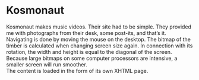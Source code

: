 <!--
  id: 2223
  slug: kosmonaut
  type: fortpolio
  excerpt: <p>Design and creation of a website that depicted a wooden desktop over which a camera pans, zooms and rotates.</p>
  categories: JavaScript, frontend, HTML/CSS, Flash, video, illustration, backend
  tags: Filter Forge, HTML, graphic design, ActionScript, Flash, video, interaction design, concept
  clients: Kosmonaut
  collaboration: 
  prizes: 
  thumbnail: kosmonaut1.jpg
  image: kosmonaut1.jpg
  images: kosmonaut.jpg, kosmonaut0.jpg, kosmonaut1.jpg, kosmonaut2.jpg, kosmonaut3.jpg, kosmonaut4.jpg
  inCv: false
  inPortfolio: true
  dateFrom: 2007-11-01
  dateTo: 2008-01-01
-->

# Kosmonaut

<p>Kosmonaut makes music videos. Their site had to be simple. They provided me with photographs from their desk, some post-its, and that&#8217;s it.<br />
Navigating is done by moving the mouse on the desktop. The bitmap of the timber is calculated when changing screen size again. In connection with its rotation, the width and height is equal to the diagonal of the screen. Because large bitmaps on some computer processors are intensive, a smaller screen will run smoother.<br />
The content is loaded in the form of its own XHTML page.</p>
